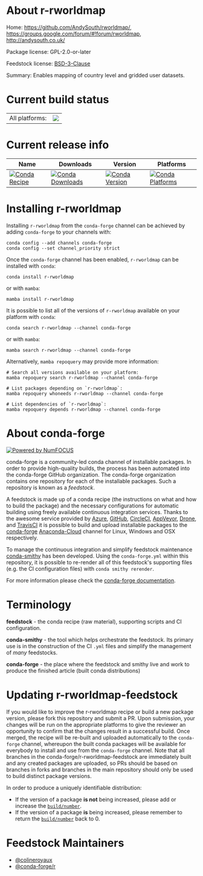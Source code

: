 About r-rworldmap
=================

Home: https://github.com/AndySouth/rworldmap/, https://groups.google.com/forum/#!forum/rworldmap, http://andysouth.co.uk/

Package license: GPL-2.0-or-later

Feedstock license: [BSD-3-Clause](https://github.com/conda-forge/r-rworldmap-feedstock/blob/main/LICENSE.txt)

Summary: Enables mapping of country level and gridded user datasets.

Current build status
====================


<table><tr><td>All platforms:</td>
    <td>
      <a href="https://dev.azure.com/conda-forge/feedstock-builds/_build/latest?definitionId=12268&branchName=main">
        <img src="https://dev.azure.com/conda-forge/feedstock-builds/_apis/build/status/r-rworldmap-feedstock?branchName=main">
      </a>
    </td>
  </tr>
</table>

Current release info
====================

| Name | Downloads | Version | Platforms |
| --- | --- | --- | --- |
| [![Conda Recipe](https://img.shields.io/badge/recipe-r--rworldmap-green.svg)](https://anaconda.org/conda-forge/r-rworldmap) | [![Conda Downloads](https://img.shields.io/conda/dn/conda-forge/r-rworldmap.svg)](https://anaconda.org/conda-forge/r-rworldmap) | [![Conda Version](https://img.shields.io/conda/vn/conda-forge/r-rworldmap.svg)](https://anaconda.org/conda-forge/r-rworldmap) | [![Conda Platforms](https://img.shields.io/conda/pn/conda-forge/r-rworldmap.svg)](https://anaconda.org/conda-forge/r-rworldmap) |

Installing r-rworldmap
======================

Installing `r-rworldmap` from the `conda-forge` channel can be achieved by adding `conda-forge` to your channels with:

```
conda config --add channels conda-forge
conda config --set channel_priority strict
```

Once the `conda-forge` channel has been enabled, `r-rworldmap` can be installed with `conda`:

```
conda install r-rworldmap
```

or with `mamba`:

```
mamba install r-rworldmap
```

It is possible to list all of the versions of `r-rworldmap` available on your platform with `conda`:

```
conda search r-rworldmap --channel conda-forge
```

or with `mamba`:

```
mamba search r-rworldmap --channel conda-forge
```

Alternatively, `mamba repoquery` may provide more information:

```
# Search all versions available on your platform:
mamba repoquery search r-rworldmap --channel conda-forge

# List packages depending on `r-rworldmap`:
mamba repoquery whoneeds r-rworldmap --channel conda-forge

# List dependencies of `r-rworldmap`:
mamba repoquery depends r-rworldmap --channel conda-forge
```


About conda-forge
=================

[![Powered by
NumFOCUS](https://img.shields.io/badge/powered%20by-NumFOCUS-orange.svg?style=flat&colorA=E1523D&colorB=007D8A)](https://numfocus.org)

conda-forge is a community-led conda channel of installable packages.
In order to provide high-quality builds, the process has been automated into the
conda-forge GitHub organization. The conda-forge organization contains one repository
for each of the installable packages. Such a repository is known as a *feedstock*.

A feedstock is made up of a conda recipe (the instructions on what and how to build
the package) and the necessary configurations for automatic building using freely
available continuous integration services. Thanks to the awesome service provided by
[Azure](https://azure.microsoft.com/en-us/services/devops/), [GitHub](https://github.com/),
[CircleCI](https://circleci.com/), [AppVeyor](https://www.appveyor.com/),
[Drone](https://cloud.drone.io/welcome), and [TravisCI](https://travis-ci.com/)
it is possible to build and upload installable packages to the
[conda-forge](https://anaconda.org/conda-forge) [Anaconda-Cloud](https://anaconda.org/)
channel for Linux, Windows and OSX respectively.

To manage the continuous integration and simplify feedstock maintenance
[conda-smithy](https://github.com/conda-forge/conda-smithy) has been developed.
Using the ``conda-forge.yml`` within this repository, it is possible to re-render all of
this feedstock's supporting files (e.g. the CI configuration files) with ``conda smithy rerender``.

For more information please check the [conda-forge documentation](https://conda-forge.org/docs/).

Terminology
===========

**feedstock** - the conda recipe (raw material), supporting scripts and CI configuration.

**conda-smithy** - the tool which helps orchestrate the feedstock.
                   Its primary use is in the construction of the CI ``.yml`` files
                   and simplify the management of *many* feedstocks.

**conda-forge** - the place where the feedstock and smithy live and work to
                  produce the finished article (built conda distributions)


Updating r-rworldmap-feedstock
==============================

If you would like to improve the r-rworldmap recipe or build a new
package version, please fork this repository and submit a PR. Upon submission,
your changes will be run on the appropriate platforms to give the reviewer an
opportunity to confirm that the changes result in a successful build. Once
merged, the recipe will be re-built and uploaded automatically to the
`conda-forge` channel, whereupon the built conda packages will be available for
everybody to install and use from the `conda-forge` channel.
Note that all branches in the conda-forge/r-rworldmap-feedstock are
immediately built and any created packages are uploaded, so PRs should be based
on branches in forks and branches in the main repository should only be used to
build distinct package versions.

In order to produce a uniquely identifiable distribution:
 * If the version of a package **is not** being increased, please add or increase
   the [``build/number``](https://docs.conda.io/projects/conda-build/en/latest/resources/define-metadata.html#build-number-and-string).
 * If the version of a package **is** being increased, please remember to return
   the [``build/number``](https://docs.conda.io/projects/conda-build/en/latest/resources/define-metadata.html#build-number-and-string)
   back to 0.

Feedstock Maintainers
=====================

* [@colineroyaux](https://github.com/colineroyaux/)
* [@conda-forge/r](https://github.com/conda-forge/r/)

